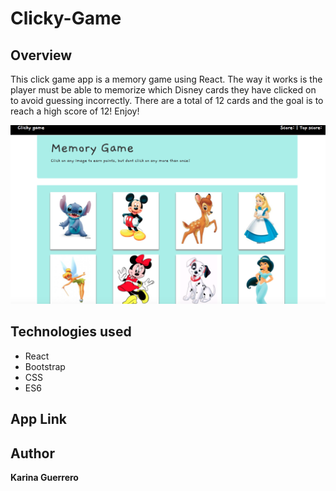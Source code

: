 # Clicky-Game

## Overview 

This click game app is a memory game using React. The way it works is the player must be able to memorize which Disney cards they have clicked on to avoid guessing incorrectly. There are a total of 12 cards and the goal is to reach a high score of 12! Enjoy!

![Screenshot](public/clickgame.png)

## Technologies used
- React
- Bootstrap
- CSS
- ES6

## App Link

## Author
**Karina Guerrero**